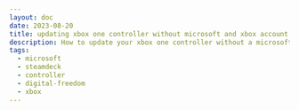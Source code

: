 ```yaml
---
layout: doc
date: 2023-08-20
title: updating xbox one controller without microsoft and xbox account
description: How to update your xbox one controller without a microsoft or xbox account using the xbox accessories app
tags:
  - microsoft
  - steamdeck
  - controller
  - digital-freedom 
  - xbox
---
```


<Title/>

## The issue

When buying a new xbox one controller there's a chance that it will not work with your steam deck out of the box. To make it work, you'll need to update the controller's firmware.
Of course, Microsoft wants you to use their store and xbox app to do so, but there's a way to do it without any account:

## The solution

Do these steps to update your controller:

1. Open a regular(non-admin) powershell: press `windows`-key, type `powershell` and press `enter`  
2. Type or paste `winget install 9NBLGGH30XJ3`<C/> and press `enter`*
3. Plug in your controller to your PC via USB and wait for the driver to install
4. Open the xbox accessories app: press `windows`-key, type `xbox accessories` and press `enter`
5. Close the xbox popup several times and ignore the error message about not having an xbox account
6. Click the three dots below the Controller graphic, then choose update
7. Wait until the progress bar has finished

Done! Now your controller can connect to your steam deck via bluetooth.

> \* `9NBLGGH30XJ3` is the ID of the xbox accessories app in the microsoft store. If you have the store installed, you can also open the store and search for "xbox accessories" and install it from there. 

<Comment />
